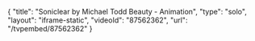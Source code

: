 {
    "title": "Soniclear by Michael Todd Beauty - Animation",
    "type": "solo",
    "layout": "iframe-static",
    "videoId": "87562362",
    "url": "\/tvpembed\/87562362"
}